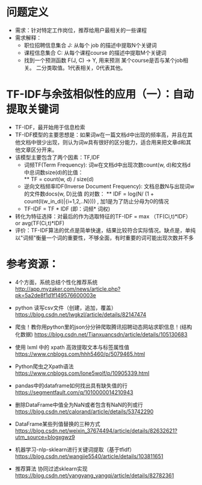 # 问题定义

- 需求：针对特定工作岗位，推荐给用户最相关的一些课程
- 需求解释：
    * 职位招聘信息集合 J: 从每个 job 的描述中提取N个关键词
    * 课程信息集合 C:  从每个课程course 的描述中提取M个关键词
    * 找到一个预测函数 F(J, C) -> Y, 用来预测 某个course是否与某个job相关。 二分类取值。1代表相关，0代表其他。


# TF-IDF与余弦相似性的应用（一）：自动提取关键词
- TF-IDF，最开始用于信息检索
- TF-IDF模型的主要思想是：如果词w在一篇文档d中出现的频率高，并且在其他文档中很少出现，则认为词w具有很好的区分能力，适合用来把文章d和其他文章区分开来。
- 该模型主要包含了两个因素：TF,IDF
    * 词频TF(Term Frequency): 词w在文档d中出现次数count(w, d)和文档d中总词数size(d)的比值：        
        ** TF = count(w, d) / size(d)
    * 逆向文档频率IDF(Inverse Document Frequency): 文档总数N与出现词w的文件数docs(w, D)比值 的对数：
        ** IDF = log(N/ (1 + count(I(w_in_di)|{i=1,2,..N})))  , 加1是为了防止分母为0的情况
    * TF-IDF = TF * IDF (即：词频* 词权)
- 转化为特征选择：对最后的作为选取特征的TF-IDF = max （TF(Ci,t)*IDF） or avg(TF(Ci,t)*IDF) 
- 评价：TF-IDF算法的优点是简单快速，结果比较符合实际情况。缺点是，单纯以"词频"衡量一个词的重要性，不够全面，有时重要的词可能出现次数并不多


# 参考资源：
- 4个方面，系统总结个性化推荐系统  http://app.myzaker.com/news/article.php?pk=5a2de8f1d1f149576600003e

- python 读写csv文件（创建，追加，覆盖）  https://blog.csdn.net/lwgkzl/article/details/82147474
- 爬虫！教你用python里的json分分钟爬取腾讯招聘动态网站求职信息！(结构化数据) https://blog.csdn.net/Tianxuancsdn/article/details/105130683
- 使用 lxml 中的 xpath 高效提取文本与标签属性值 https://www.cnblogs.com/hhh5460/p/5079465.html
- Python爬虫之Xpath语法  https://www.cnblogs.com/lone5wolf/p/10905339.html

- pandas中的dataframe如何找出具有缺失值的行  https://segmentfault.com/q/1010000014210943
- 删除DataFrame中值全为NaN或者包含有NaN的列或行    https://blog.csdn.net/calorand/article/details/53742290
- DataFrame某些列值替换的三种方式  https://blog.csdn.net/weixin_37674494/article/details/82632621?utm_source=blogxgwz9
- 机器学习-nlp-sklearn进行关键词提取（基于tfidf）  https://blog.csdn.net/wangjie5540/article/details/103811651

- 推荐算法 协同过滤sklearn实现    https://blog.csdn.net/yangyang_yangqi/article/details/82782361
